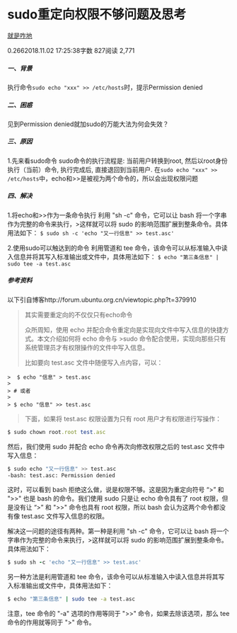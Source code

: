 # sudo重定向权限不够问题及思考


[就是咋地](https://www.jianshu.com/u/8571eac04101)

0.2662018.11.02 17:25:38字数 827阅读 2,771

##### 一、背景

执行命令`sudo echo "xxx" >> /etc/hosts`时，提示Permission denied

##### 二、困惑

见到Permission denied就加sudo的万能大法为何会失效？

##### 三、原因

1.先来看sudo命令
 sudo命令的执行流程是: 当前用户转换到root, 然后以root身份执行（当前）命令, 执行完成后, 直接退回到当前用户.
 在`sudo echo "xxx" >> /etc/hosts`中，echo和>>是被视为两个命令的，所以会出现权限问题

##### 四、解决

1.将echo和>>作为一条命令执行
 利用 "sh -c" 命令，它可以让 bash 将一个字串作为完整的命令来执行，>这样就可以将 sudo 的影响范围扩展到整条命令。具体用法如下：
 `$ sudo sh -c 'echo "又一行信息" >> test.asc'`

2.使用sudo可以触达到的命令
 利用管道和 tee 命令，该命令可以从标准输入中读入信息并将其写入标准输出或文件中，具体用法如下：
 `$ echo "第三条信息" | sudo tee -a test.asc`

##### 参考资料

以下引自博客http://forum.ubuntu.org.cn/viewtopic.php?t=379910

> 其实需要重定向的不仅仅只有echo命令
>
> 众所周知，使用 echo 并配合命令重定向是实现向文件中写入信息的快捷方式。本文介绍如何将 echo 命令与 >sudo 命令配合使用，实现向那些只有系统管理员才有权限操作的文件中写入信息。
>
> 比如要向 test.asc 文件中随便写入点内容，可以：

```
>  $ echo "信息" > test.asc
>
> # 或者
>
> $ echo "信息" >> test.asc
```
> 下面，如果将 test.asc 权限设置为只有 root 用户才有权限进行写操作：

```ruby
$ sudo chown root.root test.asc
```

然后，我们使用 sudo 并配合 echo 命令再次向修改权限之后的 test.asc 文件中写入信息：

```bash
$ sudo echo "又一行信息" >> test.asc
-bash: test.asc: Permission denied
```

这时，可以看到 bash 拒绝这么做，说是权限不够。这是因为重定向符号 “>” 和 ">>" 也是 bash  的命令。我们使用 sudo 只是让 echo 命令具有了 root 权限，但是没有让 “>” 和 ">>" 命令也具有  root 权限，所以 bash 会认为这两个命令都没有像 test.asc 文件写入信息的权限。

解决这一问题的途径有两种。第一种是利用 "sh -c" 命令，它可以让 bash 将一个字串作为完整的命令来执行，>这样就可以将 sudo 的影响范围扩展到整条命令。具体用法如下：

```ruby
$ sudo sh -c 'echo "又一行信息" >> test.asc'
```

另一种方法是利用管道和 tee 命令，该命令可以从标准输入中读入信息并将其写入标准输出或文件中，具体用法如下：

```bash
$ echo "第三条信息" | sudo tee -a test.asc
```

注意，tee 命令的 "-a" 选项的作用等同于 ">>" 命令，如果去除该选项，那么 tee 命令的作用就等同于 ">" 命令。